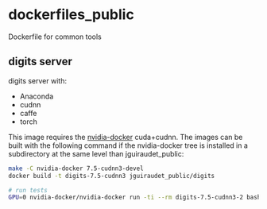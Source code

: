 # dockerfiles_public
Dockerfile for common tools

## digits server

digits server with:
* Anaconda
* cudnn
* caffe
* torch

This image requires the [nvidia-docker](https://github.com/NVIDIA/nvidia-docker) cuda+cudnn. The images can be built with the following command if the nvidia-docker tree is installed in a subdirectory at the same level than jguiraudet_public:
```bash
make -C nvidia-docker 7.5-cudnn3-devel
docker build -t digits-7.5-cudnn3 jguiraudet_public/digits

# run tests
GPU=0 nvidia-docker/nvidia-docker run -ti --rm digits-7.5-cudnn3-2 bash /root/test.sh |& test-results.txt

```

